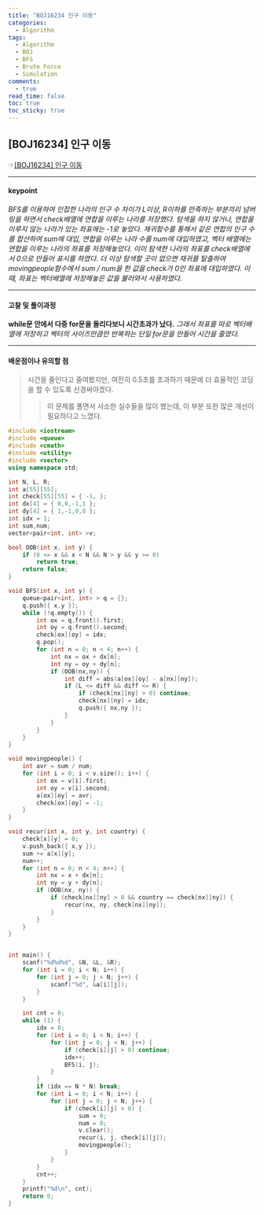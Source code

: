 ```yaml
---
title: "BOJ16234 인구 이동"
categories:
  - Algorithm
tags:
  - Algorithm
  - BOJ
  - BFS
  - Brute Force
  - Simulation
comments:
  - true
read_time: false
toc: true
toc_sticky: true
---
```


## [BOJ16234] 인구 이동
 ☞[[BOJ16234] 인구 이동](https://www.acmicpc.net/problem/16234)

---

#### keypoint
*BFS를 이용하여 인접한 나라의 인구 수 차이가 L이상, R이하를 만족하는 부분끼리
넘버링을 하면서 check배열에 연합을 이루는 나라를 저장했다.
탐색을 하지 않거나, 연합을 이루지 않는 나라가 있는 좌표에는 -1로 놓았다.
재귀함수를 통해서 같은 연합의 인구 수를 합산하여 sum에 대입,
연합을 이루는 나라 수를 num에 대입하였고, 벡터 배열에는 연합을 이루는 나라의 좌표를
저장해놓았다. 이미 탐색한 나라의 좌표를 check배열에서 0으로 만들어 표시를 하였다.
더 이상 탐색할 곳이 없으면 재귀를 탈출하여
movingpeople함수에서 sum / num을 한 값을 check가 0인 좌표에 대입하였다. 이 때, 좌표는 벡터배열에 저장해놓은 값을 불러와서 사용하였다.*

---

#### 고찰 및 풀이과정
__while문 안에서 다중 for문을 돌리다보니 시간초과가 났다.__
*그래서 좌표를 따로 벡터배열에 저장하고 벡터의 사이즈만큼만 반복하는 단일 for문을 만들어 시간을 줄였다.*

---

#### 배운점이나 유의할 점
>시간을 줄인다고 줄여봤지만, 여전히 0.5초를 초과하기 때문에 더 효율적인 코딩을 할 수 있도록 신경써야겠다.
>>이 문제를 풀면서 사소한 실수들을 많이 했는데, 이 부분 또한 많은 개선이 필요하다고 느꼈다.



```cpp
#include <iostream>
#include <queue>
#include <cmath>
#include <utility>
#include <vector>
using namespace std;

int N, L, R;
int a[55][55];
int check[55][55] = { -1, };
int dx[4] = { 0,0,-1,1 };
int dy[4] = { 1,-1,0,0 };
int idx = 1;
int sum,num;
vector<pair<int, int> >v;

bool OOB(int x, int y) {
	if (0 <= x && x < N && N > y && y >= 0)
		return true;
	return false;
}

void BFS(int x, int y) {
	queue<pair<int, int> > q = {};
	q.push({ x,y });
	while (!q.empty()) {
		int ox = q.front().first;
		int oy = q.front().second;
		check[ox][oy] = idx;
		q.pop();
		for (int n = 0; n < 4; n++) {
			int nx = ox + dx[n];
			int ny = oy + dy[n];
			if (OOB(nx,ny)) {
				int diff = abs(a[ox][oy] - a[nx][ny]);
				if (L <= diff && diff <= R) {
					if (check[nx][ny] > 0) continue;
					check[nx][ny] = idx;
					q.push({ nx,ny });
				}
			}
		}
	}
}

void movingpeople() {
	int avr = sum / num;
	for (int i = 0; i < v.size(); i++) {
		int ox = v[i].first;
		int oy = v[i].second;
		a[ox][oy] = avr;
        check[ox][oy] = -1;
	}
}

void recur(int x, int y, int country) {
	check[x][y] = 0;
	v.push_back({ x,y });
	sum += a[x][y];
	num++;
	for (int n = 0; n < 4; n++) {
		int nx = x + dx[n];
		int ny = y + dy[n];
		if (OOB(nx, ny)) {
			if (check[nx][ny] > 0 && country == check[nx][ny]) {
				recur(nx, ny, check[nx][ny]);
			}
		}
	}
}


int main() {
	scanf("%d%d%d", &N, &L, &R);
	for (int i = 0; i < N; i++) {
		for (int j = 0; j < N; j++) {
			scanf("%d", &a[i][j]);
		}
	}

	int cnt = 0;
	while (1) {
		idx = 0;
		for (int i = 0; i < N; i++) {
			for (int j = 0; j < N; j++) {
				if (check[i][j] > 0) continue;
				idx++;
				BFS(i, j);
			}
		}
		if (idx == N * N) break;
		for (int i = 0; i < N; i++) {
			for (int j = 0; j < N; j++) {
				if (check[i][j] > 0) {
					sum = 0;
					num = 0;
					v.clear();
					recur(i, j, check[i][j]);
					movingpeople();
				}
			}
		}
		cnt++;
	}
	printf("%d\n", cnt);
	return 0;
}
```
